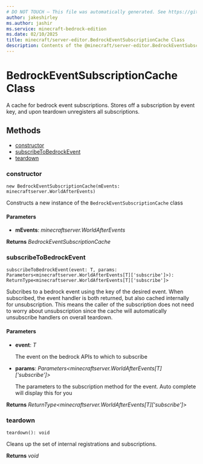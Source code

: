 ```yaml
---
# DO NOT TOUCH — This file was automatically generated. See https://github.com/mojang/minecraftapidocsgenerator to modify descriptions, examples, etc.
author: jakeshirley
ms.author: jashir
ms.service: minecraft-bedrock-edition
ms.date: 02/10/2025
title: minecraft/server-editor.BedrockEventSubscriptionCache Class
description: Contents of the @minecraft/server-editor.BedrockEventSubscriptionCache class.
---
```

# BedrockEventSubscriptionCache Class

A cache for bedrock event subscriptions. Stores off a subscription by event key, and upon teardown unregisters all subscriptions.

## Methods
- [constructor](#(constructor))
- [subscribeToBedrockEvent](#subscribetobedrockevent)
- [teardown](#teardown)

### **constructor**
`
new BedrockEventSubscriptionCache(mEvents: minecraftserver.WorldAfterEvents)
`

Constructs a new instance of the `BedrockEventSubscriptionCache` class

#### **Parameters**
- **mEvents**: *minecraftserver.WorldAfterEvents*

**Returns** *BedrockEventSubscriptionCache*

### **subscribeToBedrockEvent**
`
subscribeToBedrockEvent(event: T, params: Parameters<minecraftserver.WorldAfterEvents[T]['subscribe']>): ReturnType<minecraftserver.WorldAfterEvents[T]['subscribe']>
`

Subcribes to a bedrock event using the key of the desired event. When subscribed, the event handler is both returned, but also cached internally for unsubscription. This means the caller of the subscription does not need to worry about unsubscription since the cache will automatically unsubscribe handlers on overall teardown.

#### **Parameters**
- **event**: *T*
  
  The event on the bedrock APIs to which to subscribe
- **params**: *Parameters<minecraftserver.WorldAfterEvents[T]['subscribe']>*
  
  The parameters to the subscription method for the event. Auto complete will display this for you

**Returns** *ReturnType<minecraftserver.WorldAfterEvents[T]['subscribe']>*

### **teardown**
`
teardown(): void
`

Cleans up the set of internal registrations and subscriptions.

**Returns** *void*
